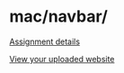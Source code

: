 # mac/navbar/

[Assignment details](/homework/navbar)

[View your uploaded website](https://mpaulweeks.github.io/cfc2018/students/mac/navbar/)
